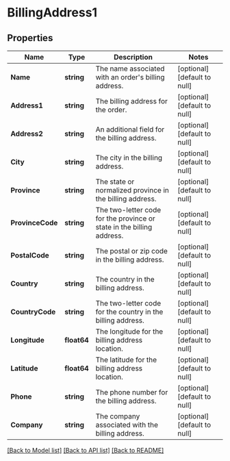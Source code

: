 # BillingAddress1

## Properties
Name | Type | Description | Notes
------------ | ------------- | ------------- | -------------
**Name** | **string** | The name associated with an order&#x27;s billing address. | [optional] [default to null]
**Address1** | **string** | The billing address for the order. | [optional] [default to null]
**Address2** | **string** | An additional field for the billing address. | [optional] [default to null]
**City** | **string** | The city in the billing address. | [optional] [default to null]
**Province** | **string** | The state or normalized province in the billing address. | [optional] [default to null]
**ProvinceCode** | **string** | The two-letter code for the province or state in the billing address. | [optional] [default to null]
**PostalCode** | **string** | The postal or zip code in the billing address. | [optional] [default to null]
**Country** | **string** | The country in the billing address. | [optional] [default to null]
**CountryCode** | **string** | The two-letter code for the country in the billing address. | [optional] [default to null]
**Longitude** | **float64** | The longitude for the billing address location. | [optional] [default to null]
**Latitude** | **float64** | The latitude for the billing address location. | [optional] [default to null]
**Phone** | **string** | The phone number for the billing address. | [optional] [default to null]
**Company** | **string** | The company associated with the billing address. | [optional] [default to null]

[[Back to Model list]](../README.md#documentation-for-models) [[Back to API list]](../README.md#documentation-for-api-endpoints) [[Back to README]](../README.md)

